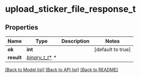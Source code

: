 # upload_sticker_file_response_t

## Properties
Name | Type | Description | Notes
------------ | ------------- | ------------- | -------------
**ok** | **int** |  | [default to true]
**result** | [**binary_t*_t**](file.md) \* |  | 

[[Back to Model list]](../README.md#documentation-for-models) [[Back to API list]](../README.md#documentation-for-api-endpoints) [[Back to README]](../README.md)


